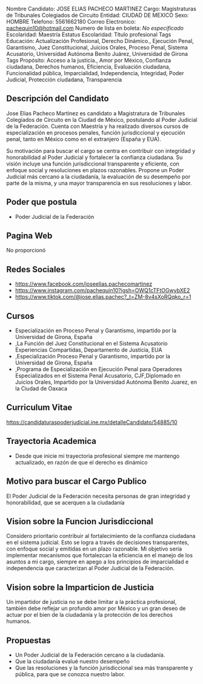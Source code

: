 Nombre Candidato: JOSE ELIAS PACHECO MARTINEZ
Cargo: Magistraturas de Tribunales Colegiados de Circuito
Entidad: CIUDAD DE MEXICO
Sexo: HOMBRE
Telefono: 5561662180
Correo Electronico: pachequin10@hotmail.com
Numero de lista en boleta: *No especificado*
Escolaridad: Maestría
Estatus Escolaridad: Título profesional
Tags Educación: Actualización Profesional, Derecho Dinámico., Ejecución Penal, Garantismo, Juez Constitucional, Juicios Orales, Proceso Penal, Sistema Acusatorio, Universidad Autónoma Benito Juárez, Universidad de Girona
Tags Propósito: Acceso a la justicia., Amor por México, Confianza ciudadana, Derechos humanos, Eficiencia, Evaluación ciudadana, Funcionalidad pública, Imparcialidad, Independencia, Integridad, Poder Judicial, Protección ciudadana, Transparencia


## Descripción del Candidato 

Jose Elias Pacheco Martinez es candidato a Magistratura de Tribunales Colegiados de Circuito en la Ciudad de México, postulando al Poder Judicial de la Federación. Cuenta con Maestría y ha realizado diversos cursos de especialización en procesos penales, función jurisdiccional y ejecución penal, tanto en México como en el extranjero (España y EUA).

Su motivación para buscar el cargo se centra en contribuir con integridad y honorabilidad al Poder Judicial y fortalecer la confianza ciudadana. Su visión incluye una función jurisdiccional transparente y eficiente, con enfoque social y resoluciones en plazos razonables. Propone un Poder Judicial más cercano a la ciudadanía, la evaluación de su desempeño por parte de la misma, y una mayor transparencia en sus resoluciones y labor.


## Poder que postula

- Poder Judicial de la Federación


## Pagina Web

No proporcionó


## Redes Sociales

- https://www.facebook.com/joseelias.pachecomartinez
- https://www.instagram.com/pachequin10?igsh=OWQ1cTFtOGwybXE2
- https://www.tiktok.com/@jose.elias.pachec?_t=ZM-8v4sXoRQqko_r=1


## Cursos

- Especialización en Proceso Penal y Garantismo, impartido por la Universidad de Girona, España
- ,La Función del Juez Constitucional en el Sistema Acusatorio Experiencias Compartidas, Departamento de Justicia, EUA
- ,Especialización Proceso Penal y Garantismo, impartido por la Universidad de Girona, España
- ,Programa de Especialización en Ejecución Penal para Operadores Especializados en el Sistema Penal Acusatorio, CJF,Diplomado en Juicios Orales, Impartido por la Universidad Autónoma Benito Juarez, en la Ciudad de Oaxaca


## Curriculum Vitae

https://candidaturaspoderjudicial.ine.mx/detalleCandidato/54885/10


## Trayectoria Academica

- Desde que inicie mi trayectoria profesional siempre me mantengo actualizado, en razón de que el derecho es dinámico


## Motivo para buscar el Cargo Publico

El Poder Judicial de la Federación necesita personas de gran integridad y honorabilidad, que se acerquen a la ciudadanía


## Vision sobre la Funcion Jurisdiccional

Considero prioritario contribuir al fortalecimiento de la confianza ciudadana en el sistema judicial. Esto se logra a través de decisiones transparentes, con enfoque social y emitidas en un plazo razonable. Mi objetivo sería implementar mecanismos que fortalezcan la eficiencia en el manejo de los asuntos a mi cargo, siempre en apego a los principios de imparcialidad e independencia que caracterizan al Poder Judicial de la Federación.


## Vision sobre la Imparticion de Justicia

Un impartidor de justicia no se debe limitar a la práctica profesional, también debe reflejar un profundo amor por México y un gran deseo de actuar por el bien de la ciudadanía y la protección de los derechos humanos.


## Propuestas

- Un Poder Judicial de la Federación cercano a la ciudadanía.
- Que la ciudadanía evalué nuestro desempeño
- Que las resoluciones y la función jurisdiccional sea más transparente y pública, para que se conozca nuestro labor.

